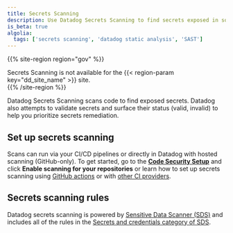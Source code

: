 ```yaml
---
title: Secrets Scanning
description: Use Datadog Secrets Scanning to find secrets exposed in source code.
is_beta: true
algolia:
  tags: ['secrets scanning', 'datadog static analysis', 'SAST']
---
```


{{% site-region region="gov" %}}
<div class="alert alert-danger">
    Secrets Scanning is not available for the {{< region-param key="dd_site_name" >}} site.
</div>
{{% /site-region %}}



Datadog Secrets Scanning scans code to find exposed secrets. Datadog also attempts to validate secrets and surface their status (valid, invalid) to help you prioritize secrets remediation.

## Set up secrets scanning

Scans can run via your CI/CD pipelines or directly in Datadog with hosted scanning (GitHub-only). To get started, go to the [**Code Security Setup**][1] and click **Enable scanning for your repositories** or learn how to set up secrets scanning using [GitHub actions][5] or with [other CI providers][6].

## Secrets scanning rules

Datadog secrets scanning is powered by [Sensitive Data Scanner (SDS)][3] and includes all of the rules in the
[Secrets and credentials category of SDS][4].


[1]: https://app.datadoghq.com/security/configuration/code-security/setup
[2]: /security/code_security/static_analysis/setup
[3]: /sensitive_data_scanner/
[4]: /sensitive_data_scanner/scanning_rules/library_rules/#secrets-and-credentials
[5]: /security/code_security/secret_scanning/github_actions
[6]: /security/code_security/secret_scanning/generic_ci_providers
